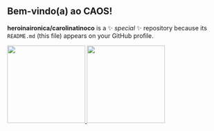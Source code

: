 ## Bem-vindo(a) ao CAOS!
**heroinaironica/carolinatinoco** is a ✨ _special_ ✨ repository because its `README.md` (this file) appears on your GitHub profile.
 <div>
  <a href="https://github.com/heroinaironica">
  <img height="180em" src="https://github-readme-stats.vercel.app/api?username=heroinaironica&show_icons=true&theme=tokyonight&include_all_commits=true&count_private=true"/>
  <img height="180em" src="https://github-readme-stats.vercel.app/api/top-langs/?username=heroinaironica&layout=compact&langs_count=6&theme=tokyonight"/>
</div>
 <br>
<div>

</div>

